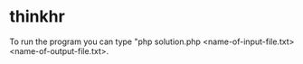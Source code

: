 # thinkhr

To run the program you can type "php solution.php <name-of-input-file.txt> <name-of-output-file.txt>. 

